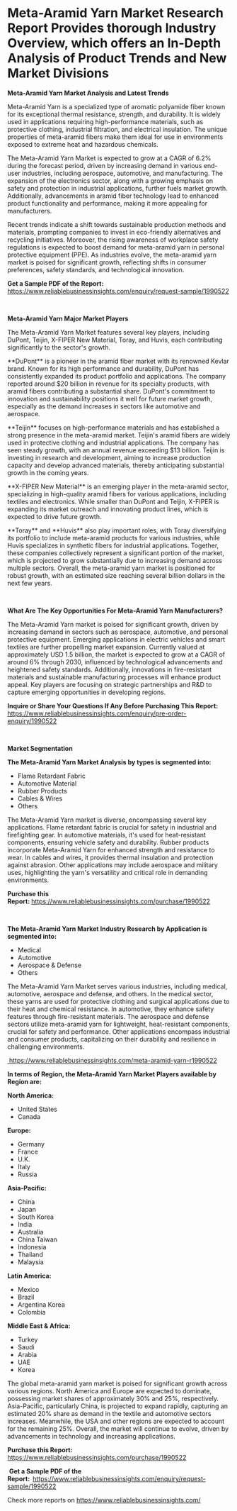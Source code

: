 <p><h1>Meta-Aramid Yarn Market Research Report Provides thorough Industry Overview, which offers an In-Depth Analysis of Product Trends and New Market Divisions</h1></p><p><strong>Meta-Aramid Yarn Market Analysis and Latest Trends</strong></p>
<p><p>Meta-Aramid Yarn is a specialized type of aromatic polyamide fiber known for its exceptional thermal resistance, strength, and durability. It is widely used in applications requiring high-performance materials, such as protective clothing, industrial filtration, and electrical insulation. The unique properties of meta-aramid fibers make them ideal for use in environments exposed to extreme heat and hazardous chemicals.</p><p>The Meta-Aramid Yarn Market is expected to grow at a CAGR of 6.2% during the forecast period, driven by increasing demand in various end-user industries, including aerospace, automotive, and manufacturing. The expansion of the electronics sector, along with a growing emphasis on safety and protection in industrial applications, further fuels market growth. Additionally, advancements in aramid fiber technology lead to enhanced product functionality and performance, making it more appealing for manufacturers.</p><p>Recent trends indicate a shift towards sustainable production methods and materials, prompting companies to invest in eco-friendly alternatives and recycling initiatives. Moreover, the rising awareness of workplace safety regulations is expected to boost demand for meta-aramid yarn in personal protective equipment (PPE). As industries evolve, the meta-aramid yarn market is poised for significant growth, reflecting shifts in consumer preferences, safety standards, and technological innovation.</p></p>
<p><strong>Get a Sample PDF of the Report:&nbsp;</strong> <a href="https://www.reliablebusinessinsights.com/enquiry/request-sample/1990522?utm_campaign=2187&utm_medium=2&utm_source=Github&utm_content=ia&utm_term=05022025&utm_id=meta-aramid-yarn">https://www.reliablebusinessinsights.com/enquiry/request-sample/1990522</a></p>
<p>&nbsp;</p>
<p><strong>Meta-Aramid Yarn Major Market Players</strong></p>
<p><p>The Meta-Aramid Yarn Market features several key players, including DuPont, Teijin, X-FIPER New Material, Toray, and Huvis, each contributing significantly to the sector's growth.</p><p>**DuPont** is a pioneer in the aramid fiber market with its renowned Kevlar brand. Known for its high performance and durability, DuPont has consistently expanded its product portfolio and applications. The company reported around $20 billion in revenue for its specialty products, with aramid fibers contributing a substantial share. DuPont's commitment to innovation and sustainability positions it well for future market growth, especially as the demand increases in sectors like automotive and aerospace.</p><p>**Teijin** focuses on high-performance materials and has established a strong presence in the meta-aramid market. Teijin's aramid fibers are widely used in protective clothing and industrial applications. The company has seen steady growth, with an annual revenue exceeding $13 billion. Teijin is investing in research and development, aiming to increase production capacity and develop advanced materials, thereby anticipating substantial growth in the coming years.</p><p>**X-FIPER New Material** is an emerging player in the meta-aramid sector, specializing in high-quality aramid fibers for various applications, including textiles and electronics. While smaller than DuPont and Teijin, X-FIPER is expanding its market outreach and innovating product lines, which is expected to drive future growth.</p><p>**Toray** and **Huvis** also play important roles, with Toray diversifying its portfolio to include meta-aramid products for various industries, while Huvis specializes in synthetic fibers for industrial applications. Together, these companies collectively represent a significant portion of the market, which is projected to grow substantially due to increasing demand across multiple sectors. Overall, the meta-aramid yarn market is positioned for robust growth, with an estimated size reaching several billion dollars in the next few years.</p></p>
<p>&nbsp;</p>
<p><strong>What Are The Key Opportunities For Meta-Aramid Yarn Manufacturers?</strong></p>
<p><p>The Meta-Aramid Yarn market is poised for significant growth, driven by increasing demand in sectors such as aerospace, automotive, and personal protective equipment. Emerging applications in electric vehicles and smart textiles are further propelling market expansion. Currently valued at approximately USD 1.5 billion, the market is expected to grow at a CAGR of around 6% through 2030, influenced by technological advancements and heightened safety standards. Additionally, innovations in fire-resistant materials and sustainable manufacturing processes will enhance product appeal. Key players are focusing on strategic partnerships and R&D to capture emerging opportunities in developing regions.</p></p>
<p><strong>Inquire or Share Your Questions If Any Before Purchasing This Report:</strong> <a href="https://www.reliablebusinessinsights.com/enquiry/pre-order-enquiry/1990522?utm_campaign=2187&utm_medium=2&utm_source=Github&utm_content=ia&utm_term=05022025&utm_id=meta-aramid-yarn">https://www.reliablebusinessinsights.com/enquiry/pre-order-enquiry/1990522</a></p>
<p>&nbsp;</p>
<p><strong>Market Segmentation</strong></p>
<p><strong>The Meta-Aramid Yarn Market Analysis by types is segmented into:</strong></p>
<p><ul><li>Flame Retardant Fabric</li><li>Automotive Material</li><li>Rubber Products</li><li>Cables & Wires</li><li>Others</li></ul></p>
<p><p>The Meta-Aramid Yarn market is diverse, encompassing several key applications. Flame retardant fabric is crucial for safety in industrial and firefighting gear. In automotive materials, it's used for heat-resistant components, ensuring vehicle safety and durability. Rubber products incorporate Meta-Aramid Yarn for enhanced strength and resistance to wear. In cables and wires, it provides thermal insulation and protection against abrasion. Other applications may include aerospace and military uses, highlighting the yarn's versatility and critical role in demanding environments.</p></p>
<p><strong>Purchase this Report:&nbsp;</strong><a href="https://www.reliablebusinessinsights.com/purchase/1990522?utm_campaign=2187&utm_medium=2&utm_source=Github&utm_content=ia&utm_term=05022025&utm_id=meta-aramid-yarn">https://www.reliablebusinessinsights.com/purchase/1990522</a></p>
<p>&nbsp;</p>
<p><strong>The Meta-Aramid Yarn Market Industry Research by Application is segmented into:</strong></p>
<p><ul><li>Medical</li><li>Automotive</li><li>Aerospace & Defense</li><li>Others</li></ul></p>
<p><p>The Meta-Aramid Yarn Market serves various industries, including medical, automotive, aerospace and defense, and others. In the medical sector, these yarns are used for protective clothing and surgical applications due to their heat and chemical resistance. In automotive, they enhance safety features through fire-resistant materials. The aerospace and defense sectors utilize meta-aramid yarn for lightweight, heat-resistant components, crucial for safety and performance. Other applications encompass industrial and consumer products, capitalizing on their durability and resilience in challenging environments.</p></p>
<p><a href="https://www.reliablebusinessinsights.com/meta-aramid-yarn-r1990522?utm_campaign=2187&utm_medium=2&utm_source=Github&utm_content=ia&utm_term=05022025&utm_id=meta-aramid-yarn">&nbsp;https://www.reliablebusinessinsights.com/meta-aramid-yarn-r1990522</a></p>
<p><strong>In terms of Region, the Meta-Aramid Yarn Market Players available by Region are:</strong></p>
<p>
    <p> <strong> North America: </strong>
        <ul>
            <li>United States</li>
            <li>Canada</li>
        </ul>
        </p> 
    <p> <strong> Europe: </strong>
        <ul>
            <li>Germany</li>
            <li>France</li>
            <li>U.K.</li>
            <li>Italy</li>
            <li>Russia</li>
        </ul>
        </p> 
    <p> <strong> Asia-Pacific: </strong>
        <ul>
            <li>China</li>
            <li>Japan</li>
            <li>South Korea</li>
            <li>India</li>
            <li>Australia</li>
            <li>China Taiwan</li>
            <li>Indonesia</li>
            <li>Thailand</li>
            <li>Malaysia</li>
        </ul>
        </p> 
    <p> <strong> Latin America: </strong>
        <ul>
            <li>Mexico</li>
            <li>Brazil</li>
            <li>Argentina Korea</li>
            <li>Colombia</li>
        </ul>
        </p> 
    <p> <strong> Middle East & Africa: </strong>
        <ul>
            <li>Turkey</li>
            <li>Saudi</li>
            <li>Arabia</li>
            <li>UAE</li>
            <li>Korea</li>
        </ul>
    </p>
    </p>
<p><p>The global meta-aramid yarn market is poised for significant growth across various regions. North America and Europe are expected to dominate, possessing market shares of approximately 30% and 25%, respectively. Asia-Pacific, particularly China, is projected to expand rapidly, capturing an estimated 20% share as demand in the textile and automotive sectors increases. Meanwhile, the USA and other regions are expected to account for the remaining 25%. Overall, the market will continue to evolve, driven by advancements in technology and increasing applications.</p></p>
<p><strong>Purchase this Report: </strong><a href="https://www.reliablebusinessinsights.com/purchase/1990522?utm_campaign=2187&utm_medium=2&utm_source=Github&utm_content=ia&utm_term=05022025&utm_id=meta-aramid-yarn">https://www.reliablebusinessinsights.com/purchase/1990522</a></p>
<p>&nbsp;<strong>Get a Sample PDF of the Report:&nbsp;&nbsp;</strong><a href="https://www.reliablebusinessinsights.com/enquiry/request-sample/1990522?utm_campaign=2187&utm_medium=2&utm_source=Github&utm_content=ia&utm_term=05022025&utm_id=meta-aramid-yarn">https://www.reliablebusinessinsights.com/enquiry/request-sample/1990522</a></p>
<p><strong></strong></p>
<p>Check more reports on <a href="https://www.reliablebusinessinsights.com/?utm_campaign=2187&utm_medium=2&utm_source=Github&utm_content=ia&utm_term=05022025&utm_id=meta-aramid-yarn">https://www.reliablebusinessinsights.com/</a></p>